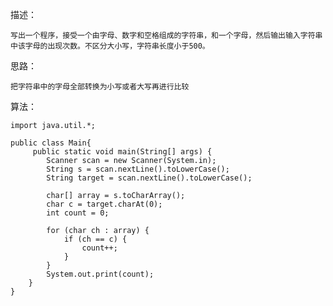 描述：

    写出一个程序，接受一个由字母、数字和空格组成的字符串，和一个字母，然后输出输入字符串中该字母的出现次数。不区分大小写，字符串长度小于500。

思路：

    把字符串中的字母全部转换为小写或者大写再进行比较

算法：

    import java.util.*;
    
    public class Main{
         public static void main(String[] args) {
            Scanner scan = new Scanner(System.in);
            String s = scan.nextLine().toLowerCase();
            String target = scan.nextLine().toLowerCase();
             
            char[] array = s.toCharArray();
            char c = target.charAt(0);
            int count = 0;
             
            for (char ch : array) {
                if (ch == c) {
                    count++;
                }
            }
            System.out.print(count);
        }
    }


